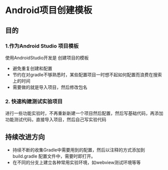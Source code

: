 # Android项目创建模板

## 目的
### 1.作为Android Studio 项目模板
使用AndroidStudio开发是 创建项目的模板
* 避免重复创建和配置
* 节约在对gradle不够熟悉时，某些配置项目一时想不起如何配置而浪费在搜索上的时间
* 需要做的就是导入项目，然后修改包名


### 2. 快速构建测试实验项目
进行一些功能实验时，不再重新新建一个项目然后配置，然后写基础代码，再添加功能测试代码，直接导入项目，然后自己写实验代码


## 持续改进方向
* 持续不断的收集Gradle中需要用到的配置，然后以注释的方式添加到build.gradle 配置文件中，需要时即打开。
* 在不同的分支上建立各种常用实验环境，如webview测试环境等等


